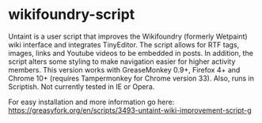 # wikifoundry-script
Untaint is a user script that improves the Wikifoundry (formerly Wetpaint) wiki interface and integrates TinyEditor. The script allows for RTF tags, images, links and Youtube videos to be embedded in posts. In addition, the script alters some styling to make navigation easier for higher activity members. This version works with GreaseMonkey 0.9+, Firefox 4+ and Chrome 10+ (requires Tampermonkey for Chrome version 33). Also, runs in Scriptish. Not currently tested in IE or Opera.

For easy installation and more information go here:
https://greasyfork.org/en/scripts/3493-untaint-wiki-improvement-script-g
